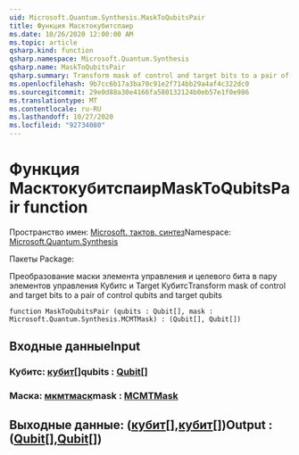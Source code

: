 ```yaml
---
uid: Microsoft.Quantum.Synthesis.MaskToQubitsPair
title: Функция Масктокубитспаир
ms.date: 10/26/2020 12:00:00 AM
ms.topic: article
qsharp.kind: function
qsharp.namespace: Microsoft.Quantum.Synthesis
qsharp.name: MaskToQubitsPair
qsharp.summary: Transform mask of control and target bits to a pair of control qubits and target qubits
ms.openlocfilehash: 9b7cc6b17a3ba70c91e2f714bb29a4af4c322dc0
ms.sourcegitcommit: 29e0d88a30e4166fa580132124b0eb57e1f0e986
ms.translationtype: MT
ms.contentlocale: ru-RU
ms.lasthandoff: 10/27/2020
ms.locfileid: "92734080"
---
```

# <a name="masktoqubitspair-function"></a><span data-ttu-id="655e3-102">Функция Масктокубитспаир</span><span class="sxs-lookup"><span data-stu-id="655e3-102">MaskToQubitsPair function</span></span>

<span data-ttu-id="655e3-103">Пространство имен: [Microsoft. тактов. синтез](xref:Microsoft.Quantum.Synthesis)</span><span class="sxs-lookup"><span data-stu-id="655e3-103">Namespace: [Microsoft.Quantum.Synthesis](xref:Microsoft.Quantum.Synthesis)</span></span>

<span data-ttu-id="655e3-104">Пакеты [](https://nuget.org/packages/)</span><span class="sxs-lookup"><span data-stu-id="655e3-104">Package: [](https://nuget.org/packages/)</span></span>


<span data-ttu-id="655e3-105">Преобразование маски элемента управления и целевого бита в пару элементов управления Кубитс и Target Кубитс</span><span class="sxs-lookup"><span data-stu-id="655e3-105">Transform mask of control and target bits to a pair of control qubits and target qubits</span></span>

```qsharp
function MaskToQubitsPair (qubits : Qubit[], mask : Microsoft.Quantum.Synthesis.MCMTMask) : (Qubit[], Qubit[])
```


## <a name="input"></a><span data-ttu-id="655e3-106">Входные данные</span><span class="sxs-lookup"><span data-stu-id="655e3-106">Input</span></span>

### <a name="qubits--qubit"></a><span data-ttu-id="655e3-107">Кубитс: [кубит](xref:microsoft.quantum.lang-ref.qubit)[]</span><span class="sxs-lookup"><span data-stu-id="655e3-107">qubits : [Qubit](xref:microsoft.quantum.lang-ref.qubit)[]</span></span>




### <a name="mask--mcmtmask"></a><span data-ttu-id="655e3-108">Маска: [мкмтмаск](xref:Microsoft.Quantum.Synthesis.MCMTMask)</span><span class="sxs-lookup"><span data-stu-id="655e3-108">mask : [MCMTMask](xref:Microsoft.Quantum.Synthesis.MCMTMask)</span></span>





## <a name="output--qubitqubit"></a><span data-ttu-id="655e3-109">Выходные данные: ([кубит](xref:microsoft.quantum.lang-ref.qubit)[],[кубит](xref:microsoft.quantum.lang-ref.qubit)[])</span><span class="sxs-lookup"><span data-stu-id="655e3-109">Output : ([Qubit](xref:microsoft.quantum.lang-ref.qubit)[],[Qubit](xref:microsoft.quantum.lang-ref.qubit)[])</span></span>

